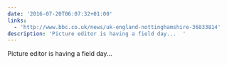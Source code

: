 ```yaml
---
date: '2016-07-20T06:07:32+01:00'
links:
  - 'http://www.bbc.co.uk/news/uk-england-nottinghamshire-36833814'
description: 'Picture editor is having a field day...  '
---
```

Picture editor is having a field day...  

